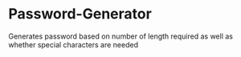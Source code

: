 ﻿# Password-Generator
Generates password based on number of length required as well as whether special characters are needed
